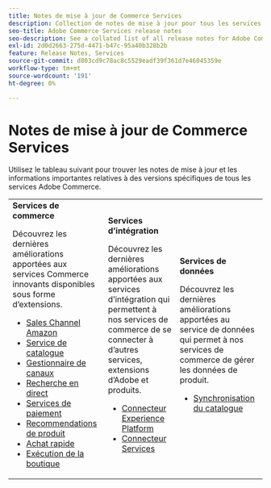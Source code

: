 ```yaml
---
title: Notes de mise à jour de Commerce Services
description: Collection de notes de mise à jour pour tous les services Commerce
seo-title: Adobe Commerce Services release notes
seo-description: See a collated list of all release notes for Adobe Commerce Services and related data and integration services.
exl-id: 2d0d2663-275d-4471-b47c-95a40b328b2b
feature: Release Notes, Services
source-git-commit: d803cd9c78ac8c5529eadf39f361d7e46045359e
workflow-type: tm+mt
source-wordcount: '191'
ht-degree: 0%

---
```


# Notes de mise à jour de Commerce Services

Utilisez le tableau suivant pour trouver les notes de mise à jour et les informations importantes relatives à des versions spécifiques de tous les services Adobe Commerce.

<table>
  <tbody>
    <tr>
      <td><strong>Services de commerce</strong>
        <p>Découvrez les dernières améliorations apportées aux services Commerce innovants disponibles sous forme d’extensions.</p>
          <ul>
            <li><a href="https://experienceleague.adobe.com/docs/commerce-channels/amazon/release-notes.html">Sales Channel Amazon</a></li>
            <li><a href="https://experienceleague.adobe.com/docs/commerce-merchant-services/catalog-service/release-notes.html">Service de catalogue</a></li>
            <li><a href="https://experienceleague.adobe.com/docs/commerce-channels/channel-manager/release-notes.html">Gestionnaire de canaux</a></li>
            <li><a href="https://experienceleague.adobe.com/docs/commerce-merchant-services/live-search/release-notes.html">Recherche en direct</a></li>
            <li><a href="https://experienceleague.adobe.com/docs/commerce-merchant-services/payment-services/release-notes.html">Services de paiement</a></li>
            <li><a href="https://experienceleague.adobe.com/docs/commerce-merchant-services/product-recommendations/release-notes.html">Recommendations de produit</a></li>
            <li><a href="https://experienceleague.adobe.com/docs/commerce-merchant-services/quick-checkout/release-notes.html">Achat rapide</a></li>
            <li><a href="https://experienceleague.adobe.com/docs/commerce-merchant-services/store-fulfillment/release-notes.html">Exécution de la boutique</a></li>
          </ul>
        </td>
      <td><strong>Services d’intégration</strong>
        <p>Découvrez les dernières améliorations apportées aux services d’intégration qui permettent à nos services de commerce de se connecter à d’autres services, extensions d’Adobe et produits.</p>
          <ul>
            <li><a href="https://experienceleague.adobe.com/docs/commerce-merchant-services/experience-platform-connector/release-notes.html">Connecteur Experience Platform</a></li>
            <li><a href="https://experienceleague.adobe.com/docs/commerce-merchant-services/user-guides/saas.html">Connecteur Services</a></li>
          </ul>
      </td>
      <td><strong>Services de données</strong>
        <p>Découvrez les dernières améliorations apportées au service de données qui permet à nos services de commerce de gérer les données de produit.</p>
          <ul>
            <li><a href="https://experienceleague.adobe.com/docs/commerce-merchant-services/user-guides/data-services/catalog-sync.html">Synchronisation du catalogue</a></li>
          </ul>
      </td>
    </tr>
  </tbody>
</table>
